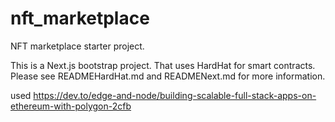 # nft_marketplace

NFT marketplace starter project. 

This is a Next.js bootstrap project. That uses HardHat for smart contracts. Please see READMEHardHat.md and READMENext.md for more information.

used https://dev.to/edge-and-node/building-scalable-full-stack-apps-on-ethereum-with-polygon-2cfb